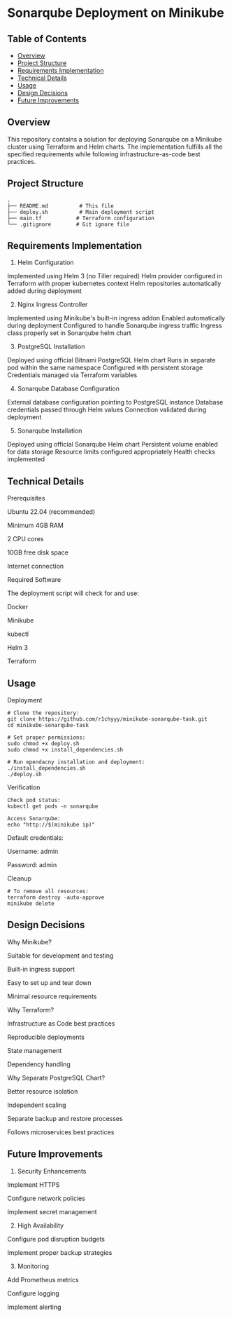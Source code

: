 # Sonarqube Deployment on Minikube

## Table of Contents
- [Overview](#overview)
- [Project Structure](#project-structure)
- [Requirements Implementation](#requirements-implementation)
- [Technical Details](#technical-details)
- [Usage](#usage)
- [Design Decisions](#design-decisions)
- [Future Improvements](#future-improvements)

## Overview

This repository contains a solution for deploying Sonarqube on a Minikube cluster using Terraform and Helm charts. The implementation fulfills all the specified requirements while following infrastructure-as-code best practices.

## Project Structure

```text
.
├── README.md          # This file
├── deploy.sh          # Main deployment script
├── main.tf           # Terraform configuration
└── .gitignore        # Git ignore file
```

## Requirements Implementation
1. Helm Configuration

Implemented using Helm 3 (no Tiller required)
Helm provider configured in Terraform with proper kubernetes context
Helm repositories automatically added during deployment

2. Nginx Ingress Controller

Implemented using Minikube's built-in ingress addon
Enabled automatically during deployment
Configured to handle Sonarqube ingress traffic
Ingress class properly set in Sonarqube helm chart

3. PostgreSQL Installation

Deployed using official Bitnami PostgreSQL Helm chart
Runs in separate pod within the same namespace
Configured with persistent storage
Credentials managed via Terraform variables

4. Sonarqube Database Configuration

External database configuration pointing to PostgreSQL instance
Database credentials passed through Helm values
Connection validated during deployment

5. Sonarqube Installation

Deployed using official Sonarqube Helm chart
Persistent volume enabled for data storage
Resource limits configured appropriately
Health checks implemented

## Technical Details
Prerequisites

Ubuntu 22.04 (recommended)

Minimum 4GB RAM

2 CPU cores

10GB free disk space

Internet connection

Required Software

The deployment script will check for and use:

Docker

Minikube

kubectl

Helm 3

Terraform

##  Usage
Deployment

```text
# Clone the repository:
git clone https://github.com/r1chyyy/minikube-sonarqube-task.git
cd minikube-sonarqube-task

# Set proper permissions:
sudo chmod +x deploy.sh
sudo chmod +x install_dependencies.sh

# Run ependacny installation and deployment:
./install_dependencies.sh
./deploy.sh
```

Verification

```text
Check pod status:
kubectl get pods -n sonarqube

Access Sonarqube:
echo "http://$(minikube ip)"
```

Default credentials:

Username: admin

Password: admin

Cleanup

```text
# To remove all resources:
terraform destroy -auto-approve
minikube delete
```

## Design Decisions
Why Minikube?

Suitable for development and testing

Built-in ingress support

Easy to set up and tear down

Minimal resource requirements

Why Terraform?

Infrastructure as Code best practices

Reproducible deployments

State management

Dependency handling

Why Separate PostgreSQL Chart?

Better resource isolation

Independent scaling

Separate backup and restore processes

Follows microservices best practices


## Future Improvements

1. Security Enhancements

Implement HTTPS

Configure network policies

Implement secret management

2. High Availability

Configure pod disruption budgets

Implement proper backup strategies

3. Monitoring

Add Prometheus metrics

Configure logging

Implement alerting
